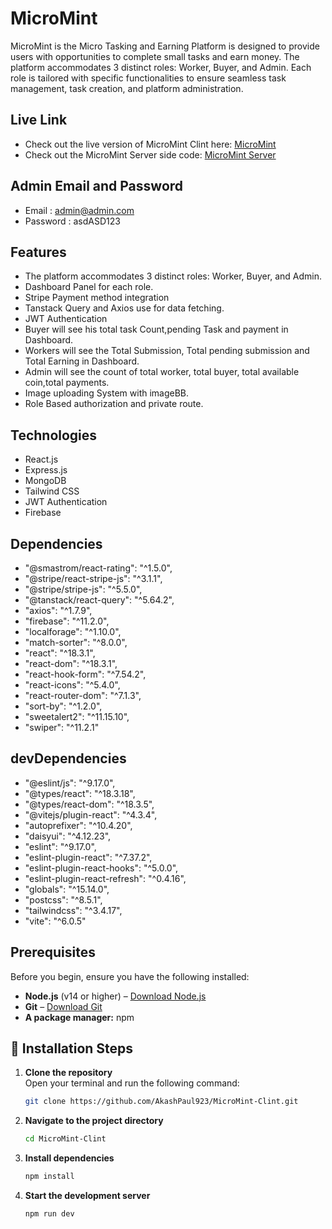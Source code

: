 
# MicroMint

MicroMint is the Micro Tasking and Earning Platform is designed to provide users with opportunities to complete small tasks and earn money. The platform accommodates 3 distinct roles: Worker, Buyer, and Admin. Each role is tailored with specific functionalities to ensure seamless task management, task creation, and platform administration. 


## Live Link
- Check out the live version of MicroMint Clint here: [MicroMint](https://micromint-0.web.app/)
- Check out the MicroMint Server side code: [MicroMint Server](https://github.com/AkashPaul923/MicroMint-Server)

## Admin Email and Password
- Email : admin@admin.com
- Password : asdASD123

## Features
- The platform accommodates 3 distinct roles: Worker, Buyer, and Admin.
- Dashboard Panel for each role.
- Stripe Payment method integration
- Tanstack Query and Axios use for data fetching.
- JWT Authentication
- Buyer will see his total task Count,pending Task and payment in Dashboard.
- Workers will see the Total Submission, Total pending submission and Total Earning in Dashboard. 
- Admin will see the count of total worker, total buyer, total available coin,total payments.
- Image uploading System with imageBB.
- Role Based authorization and private route.

## Technologies
- React.js
- Express.js
- MongoDB
- Tailwind CSS
- JWT Authentication
- Firebase

## Dependencies
- "@smastrom/react-rating": "^1.5.0",
- "@stripe/react-stripe-js": "^3.1.1",
- "@stripe/stripe-js": "^5.5.0",
- "@tanstack/react-query": "^5.64.2",
- "axios": "^1.7.9",
- "firebase": "^11.2.0",
- "localforage": "^1.10.0",
- "match-sorter": "^8.0.0",
- "react": "^18.3.1",
- "react-dom": "^18.3.1",
- "react-hook-form": "^7.54.2",
- "react-icons": "^5.4.0",
- "react-router-dom": "^7.1.3",
- "sort-by": "^1.2.0",
- "sweetalert2": "^11.15.10",
- "swiper": "^11.2.1"


## devDependencies
- "@eslint/js": "^9.17.0",
- "@types/react": "^18.3.18",
- "@types/react-dom": "^18.3.5",
- "@vitejs/plugin-react": "^4.3.4",
- "autoprefixer": "^10.4.20",
- "daisyui": "^4.12.23",
- "eslint": "^9.17.0",
- "eslint-plugin-react": "^7.37.2",
- "eslint-plugin-react-hooks": "^5.0.0",
- "eslint-plugin-react-refresh": "^0.4.16",
- "globals": "^15.14.0",
- "postcss": "^8.5.1",
- "tailwindcss": "^3.4.17",
- "vite": "^6.0.5"


## Prerequisites  
Before you begin, ensure you have the following installed:  
- **Node.js** (v14 or higher) – [Download Node.js](https://nodejs.org)  
- **Git** – [Download Git](https://git-scm.com/)  
- **A package manager:** npm  

## 🔧 Installation Steps  

1. **Clone the repository**  
   Open your terminal and run the following command:  
   ```bash
   git clone https://github.com/AkashPaul923/MicroMint-Clint.git

2. **Navigate to the project directory**
    ```bash
    cd MicroMint-Clint

3. **Install dependencies**
    ```bash
    npm install

4. **Start the development server**
    ```bash
    npm run dev

